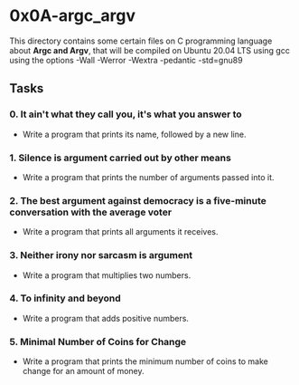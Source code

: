 # 0x0A-argc_argv
This directory contains some certain files on C programming language about **Argc and Argv**, that will be compiled on Ubuntu 20.04 LTS using gcc using the options -Wall -Werror -Wextra -pedantic -std=gnu89

## Tasks
### 0. It ain't what they call you, it's what you answer to
- Write a program that prints its name, followed by a new line.

### 1. Silence is argument carried out by other means
- Write a program that prints the number of arguments passed into it.

### 2. The best argument against democracy is a five-minute conversation with the average voter
- Write a program that prints all arguments it receives.

### 3. Neither irony nor sarcasm is argument
- Write a program that multiplies two numbers.

### 4. To infinity and beyond
- Write a program that adds positive numbers.

### 5. Minimal Number of Coins for Change
- Write a program that prints the minimum number of coins to make change for an amount of money.
